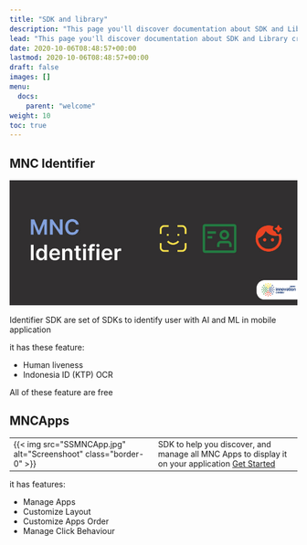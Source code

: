 ```yaml
---
title: "SDK and library"
description: "This page you'll discover documentation about SDK and Library created by mobile team at MNC Innovation Center"
lead: "This page you'll discover documentation about SDK and Library created by mobile team at MNC Innovation Center"
date: 2020-10-06T08:48:57+00:00
lastmod: 2020-10-06T08:48:57+00:00
draft: false
images: []
menu:
  docs:
    parent: "welcome"
weight: 10
toc: true
---
```


## MNC Identifier

![coverid](identifier-cover.jpeg)

Identifier SDK are set of SDKs to identify user with AI and ML in mobile application

it has these feature:

- Human liveness
- Indonesia ID (KTP) OCR

All of these feature are free

## MNCApps

| | |
| --- | -------- |
| {{< img src="SSMNCApp.jpg" alt="Screenshoot"  class="border-0" >}}|SDK to help you discover, and manage all MNC Apps to display it on your application [Get Started](../../mncapps/cms/) |

it has features:

- Manage Apps
- Customize Layout
- Customize Apps Order
- Manage Click Behaviour
